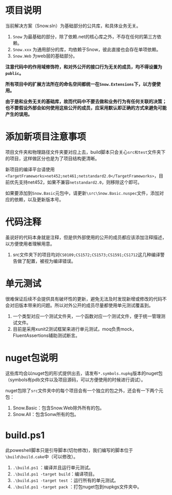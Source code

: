 # 项目说明
当前解决方案（Snow.sln）为基础部分的公共库，和具体业务无关。

1. `Snow` 为最基础的部分，除了依赖.net的核心库之外，不存在任何的第三方依赖。
2. `Snow.xxx` 为通用部分的库，均依赖于Snow，彼此直接也会存在单项依赖。
3. `Snow.Web` 为web层的基础部分。

**注意代码中的作用域修饰符，和对外公开的接口行为无关的成员，均不得设置为`public`。**

**所有项目中的扩展方法所在的命名空间都统一在`Snow.Extensions`下，以方便使用。**

**由于是和业务无关的基础库，故而代码中不要去做和业务行为有任何关联的决策；也不要假设外部会如何使用这些公开的成员，应采用默认即正确的方式来避免可能产生的误用。**

# 添加新项目注意事项
项目文件夹和物理路径文件夹要对应上去，build脚本只会关心`src和test`文件夹下的项目，这样做区分也是为了项目结构更清晰。

新项目的编译平台请使用`<TargetFrameworks>net452;net461;netstandard2.0</TargetFrameworks>`，目前优先支持net452，如果不兼容`netstandard2.0`，则移除这个即可。

如果要添加到`Snow.Basic`元包中，请更新`\src\Snow.Basic.nuspec`文件，添加对应的依赖，以及更新版本号。

# 代码注释
虽说好的代码本身就是注释，但是供外部使用的公开的成员都应该添加注释描述，以方便使用者理解用意。
1. src文件夹下的项目均对`CS0109;CS1572;CS1573;CS1591;CS1712`这几种编译警告做了配置，被视为编译错误。

# 单元测试
很难保证后续不会提供具有破坏性的更新，避免无法及时发现新增或修改的代码不会对旧版本带来的问题。所以对外公开的成员尽量都使用单元测试覆盖到。
1. 一个类型对应一个测试文件夹，一个函数对应一个测试文件，便于统一管理测试文件。
2. 目前是采用xunit2测试框架来进行单元测试，moq负责mock，FluentAssertions辅助测试断言。

# nuget包说明
这些库均会以nuget包的形式提供出去，请发布`*.symbols.nupkg`版本的nuget包（symbols有pdb文件以及项目源码，可以方便使用的时候进行调试）。

nuget包除了`src`文件夹中的每个项目会有一个独立的包之外，还会有一下两个元包：
1. Snow.Basic：包含Snow.Web除外所有的包。
2. Snow.All：包含Sonw所有的包。

# build.ps1
此poweshell脚本只是引导脚本(切勿修改)，我们编写的脚本位于`\build\build.cake`中（可以修改）。
1. `.\build.ps1` ：编译并且运行单元测试。
2. `.\build.ps1 -target build`：编译项目。
3. `.\build.ps1 -target test` ：运行所有的单元测试。
4. `.\build.ps1 -target pack` ：打包nuget包到nupkgs文件夹中。